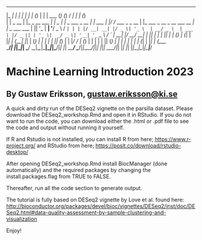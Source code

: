  _____      _                 _            _   _               _         ______ _       _        __                           _   _          
|_   _|    | |               | |          | | (_)             | |        | ___ (_)     (_)      / _|                         | | (_)         
  | | _ __ | |_ _ __ ___   __| |_   _  ___| |_ _  ___  _ __   | |_ ___   | |_/ /_  ___  _ _ __ | |_ ___  _ __ _ __ ___   __ _| |_ _  ___ ___ 
  | || '_ \| __| '__/ _ \ / _` | | | |/ __| __| |/ _ \| '_ \  | __/ _ \  | ___ \ |/ _ \| | '_ \|  _/ _ \| '__| '_ ` _ \ / _` | __| |/ __/ __|
 _| || | | | |_| | | (_) | (_| | |_| | (__| |_| | (_) | | | | | || (_) | | |_/ / | (_) | | | | | || (_) | |  | | | | | | (_| | |_| | (__\__ \
 \___/_| |_|\__|_|  \___/ \__,_|\__,_|\___|\__|_|\___/|_| |_|  \__\___/  \____/|_|\___/|_|_| |_|_| \___/|_|  |_| |_| |_|\__,_|\__|_|\___|___/
                                                                                                                                             
                                                                                                                                             
                                                                                                                                                             
                                                                                                                                             

# Machine Learning Introduction 2023
## By Gustaw Eriksson, gustaw.eriksson@ki.se
A quick and dirty run of the DESeq2 vignette on the parsilla dataset. Please download the DESeq2_workshop.Rmd and open it in RStudio. If you do not want to run the code, you can download either the .html or .pdf file to see the code and output without running it yourself.

If R and Rstudio is not installed, you can install R from here; https://www.r-project.org/ and RStudio from here; https://posit.co/download/rstudio-desktop/

After opening DESeq2_workshop.Rmd install BiocManager (done automatically) and the required packages by changing the install.packages.flag from TRUE to FALSE. 

Thereafter, run all the code section to generate output. 

The tutorial is fully based on DESeq2 vignette by Love et al. found here: http://bioconductor.org/packages/devel/bioc/vignettes/DESeq2/inst/doc/DESeq2.html#data-quality-assessment-by-sample-clustering-and-visualization

Enjoy!
